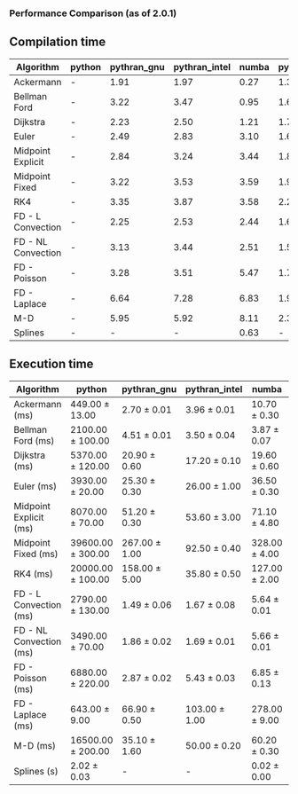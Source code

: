 ### Performance Comparison (as of 2.0.1)
## Compilation time
Algorithm                 | python                    | pythran_gnu               | pythran_intel             | numba                     | pyccel_gnu_c              | pyccel_gnu_fortran        | pyccel_intel_c            | pyccel_intel_fortran     
------------------------- | ------------------------- | ------------------------- | ------------------------- | ------------------------- | ------------------------- | ------------------------- | ------------------------- | -------------------------
Ackermann                 | -                         | 1.91                      | 1.97                      | 0.27                      | 1.37                      | 1.41                      | 1.36                      | 1.41                     
Bellman Ford              | -                         | 3.22                      | 3.47                      | 0.95                      | 1.65                      | 1.53                      | 1.58                      | 1.58                     
Dijkstra                  | -                         | 2.23                      | 2.50                      | 1.21                      | 1.73                      | 1.61                      | 1.66                      | 1.70                     
Euler                     | -                         | 2.49                      | 2.83                      | 3.10                      | 1.61                      | 1.50                      | 1.56                      | 1.56                     
Midpoint Explicit         | -                         | 2.84                      | 3.24                      | 3.44                      | 1.82                      | 1.72                      | 1.77                      | 1.74                     
Midpoint Fixed            | -                         | 3.22                      | 3.53                      | 3.59                      | 1.93                      | 1.79                      | 1.83                      | 1.83                     
RK4                       | -                         | 3.35                      | 3.87                      | 3.58                      | 2.28                      | 2.19                      | 2.16                      | 2.23                     
FD - L Convection         | -                         | 2.25                      | 2.53                      | 2.44                      | 1.60                      | 1.48                      | 1.52                      | 1.52                     
FD - NL Convection        | -                         | 3.13                      | 3.44                      | 2.51                      | 1.57                      | 1.50                      | 1.51                      | 1.51                     
FD - Poisson              | -                         | 3.28                      | 3.51                      | 5.47                      | 1.70                      | 1.74                      | 1.64                      | 1.89                     
FD - Laplace              | -                         | 6.64                      | 7.28                      | 6.83                      | 1.94                      | 1.89                      | 1.82                      | 1.95                     
M-D                       | -                         | 5.95                      | 5.92                      | 8.11                      | 2.35                      | 2.47                      | 2.24                      | 2.99                     
Splines                   | -                         | -                         | -                         | 0.63                      | -                         | -                         | -                         | -                        

## Execution time
Algorithm                 | python                    | pythran_gnu               | pythran_intel             | numba                     | pyccel_gnu_c              | pyccel_gnu_fortran        | pyccel_intel_c            | pyccel_intel_fortran     
------------------------- | ------------------------- | ------------------------- | ------------------------- | ------------------------- | ------------------------- | ------------------------- | ------------------------- | -------------------------
Ackermann (ms)            | 449.00 $\pm$ 13.00        | 2.70 $\pm$ 0.01           | 3.96 $\pm$ 0.01           | 10.70 $\pm$ 0.30          | 1.33 $\pm$ 0.00           | 1.28 $\pm$ 0.00           | 4.36 $\pm$ 0.01           | 10.70 $\pm$ 0.10         
Bellman Ford (ms)         | 2100.00 $\pm$ 100.00      | 4.51 $\pm$ 0.01           | 3.50 $\pm$ 0.04           | 3.87 $\pm$ 0.07           | 3.74 $\pm$ 0.03           | 3.25 $\pm$ 0.02           | 5.88 $\pm$ 0.02           | 4.31 $\pm$ 0.05          
Dijkstra (ms)             | 5370.00 $\pm$ 120.00      | 20.90 $\pm$ 0.60          | 17.20 $\pm$ 0.10          | 19.60 $\pm$ 0.60          | 70.10 $\pm$ 0.10          | 19.50 $\pm$ 0.10          | 68.70 $\pm$ 0.70          | 21.70 $\pm$ 0.10         
Euler (ms)                | 3930.00 $\pm$ 20.00       | 25.30 $\pm$ 0.30          | 26.00 $\pm$ 1.00          | 36.50 $\pm$ 0.30          | 26.80 $\pm$ 0.20          | 11.30 $\pm$ 0.50          | 26.90 $\pm$ 0.40          | 15.40 $\pm$ 0.40         
Midpoint Explicit (ms)    | 8070.00 $\pm$ 70.00       | 51.20 $\pm$ 0.30          | 53.60 $\pm$ 3.00          | 71.10 $\pm$ 4.80          | 44.80 $\pm$ 0.40          | 18.80 $\pm$ 0.30          | 45.50 $\pm$ 0.30          | 15.70 $\pm$ 0.10         
Midpoint Fixed (ms)       | 39600.00 $\pm$ 300.00     | 267.00 $\pm$ 1.00         | 92.50 $\pm$ 0.40          | 328.00 $\pm$ 4.00         | 191.00 $\pm$ 1.00         | 72.60 $\pm$ 0.70          | 198.00 $\pm$ 1.00         | 51.30 $\pm$ 0.30         
RK4 (ms)                  | 20000.00 $\pm$ 100.00     | 158.00 $\pm$ 5.00         | 35.80 $\pm$ 0.50          | 127.00 $\pm$ 2.00         | 95.80 $\pm$ 0.70          | 31.80 $\pm$ 0.40          | 91.60 $\pm$ 0.70          | 28.00 $\pm$ 0.50         
FD - L Convection (ms)    | 2790.00 $\pm$ 130.00      | 1.49 $\pm$ 0.06           | 1.67 $\pm$ 0.08           | 5.64 $\pm$ 0.01           | 6.70 $\pm$ 0.08           | 1.60 $\pm$ 0.08           | 7.47 $\pm$ 0.06           | 1.53 $\pm$ 0.02          
FD - NL Convection (ms)   | 3490.00 $\pm$ 70.00       | 1.86 $\pm$ 0.02           | 1.69 $\pm$ 0.01           | 5.66 $\pm$ 0.01           | 6.71 $\pm$ 0.04           | 1.67 $\pm$ 0.06           | 9.63 $\pm$ 0.33           | 1.53 $\pm$ 0.03          
FD - Poisson (ms)         | 6880.00 $\pm$ 220.00      | 2.87 $\pm$ 0.02           | 5.43 $\pm$ 0.03           | 6.85 $\pm$ 0.13           | 16.10 $\pm$ 0.00          | 2.61 $\pm$ 0.03           | 24.10 $\pm$ 0.60          | 2.55 $\pm$ 0.04          
FD - Laplace (ms)         | 643.00 $\pm$ 9.00         | 66.90 $\pm$ 0.50          | 103.00 $\pm$ 1.00         | 278.00 $\pm$ 9.00         | 512.00 $\pm$ 1.00         | 59.70 $\pm$ 2.10          | 664.00 $\pm$ 1.00         | 59.90 $\pm$ 0.60         
M-D (ms)                  | 16500.00 $\pm$ 200.00     | 35.10 $\pm$ 1.60          | 50.00 $\pm$ 0.20          | 60.20 $\pm$ 0.30          | 117.00 $\pm$ 1.00         | 62.70 $\pm$ 1.00          | 61.60 $\pm$ 1.30          | 89.30 $\pm$ 0.30         
Splines (s)               | 2.02 $\pm$ 0.03           | -                         | -                         | 0.02 $\pm$ 0.00           | -                         | -                         | -                         | -                        
